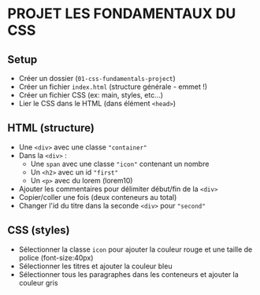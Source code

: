 # PROJET LES FONDAMENTAUX DU CSS

## Setup

- Créer un dossier (`01-css-fundamentals-project`)
- Créer un fichier `index.html` (structure générale - emmet !)
- Créer un fichier CSS (ex: main, styles, etc...)
- Lier le CSS dans le HTML (dans élément `<head>`)

## HTML (structure)

- Une `<div>` avec une classe `"container"`
- Dans la `<div>` :
  - Une `span` avec une classe `"icon"` contenant un nombre
  - Un `<h2>` avec un id `"first"`
  - Un `<p>` avec du lorem (lorem10)
- Ajouter les commentaires pour délimiter début/fin de la `<div>`
- Copier/coller une fois (deux conteneurs au total)
- Changer l'id du titre dans la seconde `<div>` pour `"second"`

## CSS (styles)

- Sélectionner la classe `icon` pour ajouter la couleur rouge et une taille de police (font-size:40px)
- Sélectionner les titres et ajouter la couleur bleu
- Sélectionner tous les paragraphes dans les conteneurs et ajouter la couleur gris
